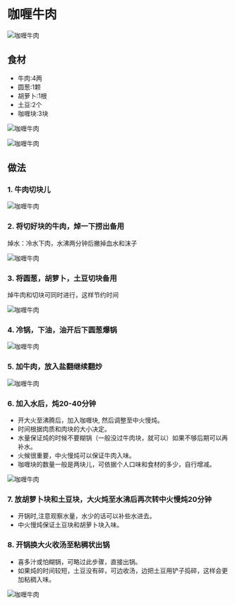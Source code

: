 咖喱牛肉
=========================
![咖喱牛肉](ga-li-niu-rou09.jpg)


## 食材 ##
* 牛肉:4两
* 圆葱:1颗
* 胡萝卜:1根
* 土豆:2个
* 咖喱块:3块


![咖喱牛肉](ga-li-niu-rou02.jpg)


![咖喱牛肉](ga-li-niu-rou08.jpg)
## 做法 ##
### 1. 牛肉切块儿 ###
![咖喱牛肉](ga-li-niu-rou01.jpg)
### 2. 将切好块的牛肉，焯一下捞出备用 ###
焯水：冷水下肉，水沸两分钟后撇掉血水和沫子


![咖喱牛肉](ga-li-niu-rou05.jpg)
### 3. 将圆葱，胡萝卜，土豆切块备用 ###
焯牛肉和切块可同时进行，这样节约时间


![咖喱牛肉](ga-li-niu-rou03.jpg)
### 4. 冷锅，下油，油开后下圆葱爆锅 ###
![咖喱牛肉](ga-li-niu-rou04.jpg)
### 5. 加牛肉，放入盐翻继续翻炒
![咖喱牛肉](ga-li-niu-rou06.jpg)
### 6. 加入水后，炖20-40分钟 ###
* 开大火至沸腾后，加入咖喱块, 然后调整至中火慢炖。
* 时间根据肉质和肉块的大小决定。
* 水量保证炖的时候不要糊锅（一般没过牛肉块，就可以）如果不够后期可以再补水。
* 火候很重要，中火慢炖可以保证牛肉入味。
* 咖喱块的数量一般是两块儿，可依据个人口味和食材的多少，自行增减。


![咖喱牛肉](ga-li-niu-rou07.jpg)
### 7. 放胡萝卜块和土豆块，大火炖至水沸后再次转中火慢炖20分钟 ###
* 开锅时,注意观察水量，水少的话可以补些水进去。
* 中火慢炖保证土豆块和胡萝卜块入味。

### 8. 开锅换大火收汤至粘稠状出锅 ###
* 喜多汁或怕糊锅，可略过此步骤，直接出锅。
* 如果炖的时间较短，土豆没有碎，可边收汤，边把土豆用铲子捣碎，这样会更加粘稠入味。


![咖喱牛肉](ga-li-niu-rou09.jpg)

